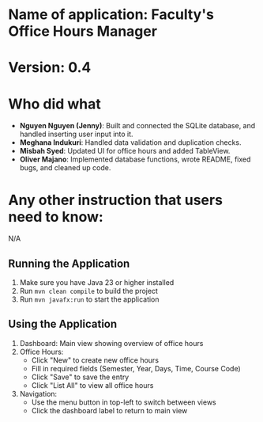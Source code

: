 # Name of application: Faculty's Office Hours Manager

# Version: 0.4

# Who did what

- **Nguyen Nguyen (Jenny)**: Built and connected the SQLite database, and handled inserting user input into it.
- **Meghana Indukuri**: Handled data validation and duplication checks.
- **Misbah Syed**: Updated UI for office hours and added TableView.
- **Oliver Majano**: Implemented database functions, wrote README, fixed bugs, and cleaned up code.

# Any other instruction that users need to know:

N/A

## Running the Application

1. Make sure you have Java 23 or higher installed
2. Run `mvn clean compile` to build the project
3. Run `mvn javafx:run` to start the application

## Using the Application

1. Dashboard: Main view showing overview of office hours
2. Office Hours:
   - Click "New" to create new office hours
   - Fill in required fields (Semester, Year, Days, Time, Course Code)
   - Click "Save" to save the entry
   - Click "List All" to view all office hours
3. Navigation:
   - Use the menu button in top-left to switch between views
   - Click the dashboard label to return to main view
